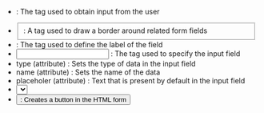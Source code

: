 * <form> : The tag used to obtain input from the user
* <fieldset> : A tag used to draw a border around related form fields
* <label> : The tag used to define the label of the field
* <input> : The tag used to specify the input field
* type (attribute) : Sets the type of data in the input field
* name (attribute) : Sets the name of the data
* placeholer (attribute) : Text that is present by default in the input field
* <select> : Creates a drop-down list in the HTML form
* <button> : Creates a button in the HTML form